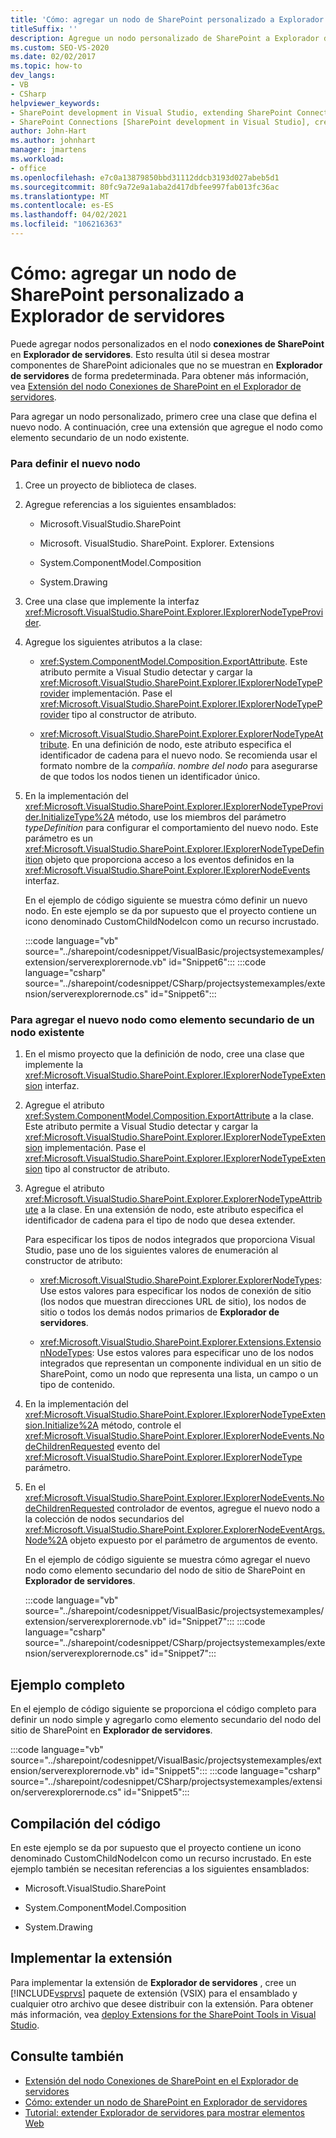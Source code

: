 ```yaml
---
title: 'Cómo: agregar un nodo de SharePoint personalizado a Explorador de servidores | Microsoft Docs'
titleSuffix: ''
description: Agregue un nodo personalizado de SharePoint a Explorador de servidores en Visual Studio. Mostrar los componentes de SharePoint adicionales que no se muestran en Explorador de servidores de forma predeterminada.
ms.custom: SEO-VS-2020
ms.date: 02/02/2017
ms.topic: how-to
dev_langs:
- VB
- CSharp
helpviewer_keywords:
- SharePoint development in Visual Studio, extending SharePoint Connections node in Server Explorer
- SharePoint Connections [SharePoint development in Visual Studio], creating a new node type
author: John-Hart
ms.author: johnhart
manager: jmartens
ms.workload:
- office
ms.openlocfilehash: e7c0a13879850bbd31112ddcb3193d027abeb5d1
ms.sourcegitcommit: 80fc9a72e9a1aba2d417dbfee997fab013fc36ac
ms.translationtype: MT
ms.contentlocale: es-ES
ms.lasthandoff: 04/02/2021
ms.locfileid: "106216363"
---
```

# <a name="how-to-add-a-custom-sharepoint-node-to-server-explorer"></a>Cómo: agregar un nodo de SharePoint personalizado a Explorador de servidores
  Puede agregar nodos personalizados en el nodo **conexiones de SharePoint** en **Explorador de servidores**. Esto resulta útil si desea mostrar componentes de SharePoint adicionales que no se muestran en **Explorador de servidores** de forma predeterminada. Para obtener más información, vea [Extensión del nodo Conexiones de SharePoint en el Explorador de servidores](../sharepoint/extending-the-sharepoint-connections-node-in-server-explorer.md).

 Para agregar un nodo personalizado, primero cree una clase que defina el nuevo nodo. A continuación, cree una extensión que agregue el nodo como elemento secundario de un nodo existente.

### <a name="to-define-the-new-node"></a>Para definir el nuevo nodo

1. Cree un proyecto de biblioteca de clases.

2. Agregue referencias a los siguientes ensamblados:

    - Microsoft.VisualStudio.SharePoint

    - Microsoft. VisualStudio. SharePoint. Explorer. Extensions

    - System.ComponentModel.Composition

    - System.Drawing

3. Cree una clase que implemente la interfaz <xref:Microsoft.VisualStudio.SharePoint.Explorer.IExplorerNodeTypeProvider>.

4. Agregue los siguientes atributos a la clase:

    - <xref:System.ComponentModel.Composition.ExportAttribute>. Este atributo permite a Visual Studio detectar y cargar la <xref:Microsoft.VisualStudio.SharePoint.Explorer.IExplorerNodeTypeProvider> implementación. Pase el <xref:Microsoft.VisualStudio.SharePoint.Explorer.IExplorerNodeTypeProvider> tipo al constructor de atributo.

    - <xref:Microsoft.VisualStudio.SharePoint.Explorer.ExplorerNodeTypeAttribute>. En una definición de nodo, este atributo especifica el identificador de cadena para el nuevo nodo. Se recomienda usar el formato nombre de la *compañía*. *nombre del nodo* para asegurarse de que todos los nodos tienen un identificador único.

5. En la implementación del <xref:Microsoft.VisualStudio.SharePoint.Explorer.IExplorerNodeTypeProvider.InitializeType%2A> método, use los miembros del parámetro *typeDefinition* para configurar el comportamiento del nuevo nodo. Este parámetro es un <xref:Microsoft.VisualStudio.SharePoint.Explorer.IExplorerNodeTypeDefinition> objeto que proporciona acceso a los eventos definidos en la <xref:Microsoft.VisualStudio.SharePoint.Explorer.IExplorerNodeEvents> interfaz.

     En el ejemplo de código siguiente se muestra cómo definir un nuevo nodo. En este ejemplo se da por supuesto que el proyecto contiene un icono denominado CustomChildNodeIcon como un recurso incrustado.

     :::code language="vb" source="../sharepoint/codesnippet/VisualBasic/projectsystemexamples/extension/serverexplorernode.vb" id="Snippet6":::
     :::code language="csharp" source="../sharepoint/codesnippet/CSharp/projectsystemexamples/extension/serverexplorernode.cs" id="Snippet6":::

### <a name="to-add-the-new-node-as-a-child-of-an-existing-node"></a>Para agregar el nuevo nodo como elemento secundario de un nodo existente

1. En el mismo proyecto que la definición de nodo, cree una clase que implemente la <xref:Microsoft.VisualStudio.SharePoint.Explorer.IExplorerNodeTypeExtension> interfaz.

2. Agregue el atributo <xref:System.ComponentModel.Composition.ExportAttribute> a la clase. Este atributo permite a Visual Studio detectar y cargar la <xref:Microsoft.VisualStudio.SharePoint.Explorer.IExplorerNodeTypeExtension> implementación. Pase el <xref:Microsoft.VisualStudio.SharePoint.Explorer.IExplorerNodeTypeExtension> tipo al constructor de atributo.

3. Agregue el atributo <xref:Microsoft.VisualStudio.SharePoint.Explorer.ExplorerNodeTypeAttribute> a la clase. En una extensión de nodo, este atributo especifica el identificador de cadena para el tipo de nodo que desea extender.

     Para especificar los tipos de nodos integrados que proporciona Visual Studio, pase uno de los siguientes valores de enumeración al constructor de atributo:

    - <xref:Microsoft.VisualStudio.SharePoint.Explorer.ExplorerNodeTypes>: Use estos valores para especificar los nodos de conexión de sitio (los nodos que muestran direcciones URL de sitio), los nodos de sitio o todos los demás nodos primarios de **Explorador de servidores**.

    - <xref:Microsoft.VisualStudio.SharePoint.Explorer.Extensions.ExtensionNodeTypes>: Use estos valores para especificar uno de los nodos integrados que representan un componente individual en un sitio de SharePoint, como un nodo que representa una lista, un campo o un tipo de contenido.

4. En la implementación del <xref:Microsoft.VisualStudio.SharePoint.Explorer.IExplorerNodeTypeExtension.Initialize%2A> método, controle el <xref:Microsoft.VisualStudio.SharePoint.Explorer.IExplorerNodeEvents.NodeChildrenRequested> evento del <xref:Microsoft.VisualStudio.SharePoint.Explorer.IExplorerNodeType> parámetro.

5. En el <xref:Microsoft.VisualStudio.SharePoint.Explorer.IExplorerNodeEvents.NodeChildrenRequested> controlador de eventos, agregue el nuevo nodo a la colección de nodos secundarios del <xref:Microsoft.VisualStudio.SharePoint.Explorer.ExplorerNodeEventArgs.Node%2A> objeto expuesto por el parámetro de argumentos de evento.

     En el ejemplo de código siguiente se muestra cómo agregar el nuevo nodo como elemento secundario del nodo de sitio de SharePoint en **Explorador de servidores**.

     :::code language="vb" source="../sharepoint/codesnippet/VisualBasic/projectsystemexamples/extension/serverexplorernode.vb" id="Snippet7":::
     :::code language="csharp" source="../sharepoint/codesnippet/CSharp/projectsystemexamples/extension/serverexplorernode.cs" id="Snippet7":::

## <a name="complete-example"></a>Ejemplo completo
 En el ejemplo de código siguiente se proporciona el código completo para definir un nodo simple y agregarlo como elemento secundario del nodo del sitio de SharePoint en **Explorador de servidores**.

 :::code language="vb" source="../sharepoint/codesnippet/VisualBasic/projectsystemexamples/extension/serverexplorernode.vb" id="Snippet5":::
 :::code language="csharp" source="../sharepoint/codesnippet/CSharp/projectsystemexamples/extension/serverexplorernode.cs" id="Snippet5":::

## <a name="compiling-the-code"></a>Compilación del código
 En este ejemplo se da por supuesto que el proyecto contiene un icono denominado CustomChildNodeIcon como un recurso incrustado. En este ejemplo también se necesitan referencias a los siguientes ensamblados:

- Microsoft.VisualStudio.SharePoint

- System.ComponentModel.Composition

- System.Drawing

## <a name="deploy-the-extension"></a>Implementar la extensión
 Para implementar la extensión de **Explorador de servidores** , cree un [!INCLUDE[vsprvs](../sharepoint/includes/vsprvs-md.md)] paquete de extensión (VSIX) para el ensamblado y cualquier otro archivo que desee distribuir con la extensión. Para obtener más información, vea [deploy Extensions for the SharePoint Tools in Visual Studio](../sharepoint/deploying-extensions-for-the-sharepoint-tools-in-visual-studio.md).

## <a name="see-also"></a>Consulte también
- [Extensión del nodo Conexiones de SharePoint en el Explorador de servidores](../sharepoint/extending-the-sharepoint-connections-node-in-server-explorer.md)
- [Cómo: extender un nodo de SharePoint en Explorador de servidores](../sharepoint/how-to-extend-a-sharepoint-node-in-server-explorer.md)
- [Tutorial: extender Explorador de servidores para mostrar elementos Web](../sharepoint/walkthrough-extending-server-explorer-to-display-web-parts.md)
